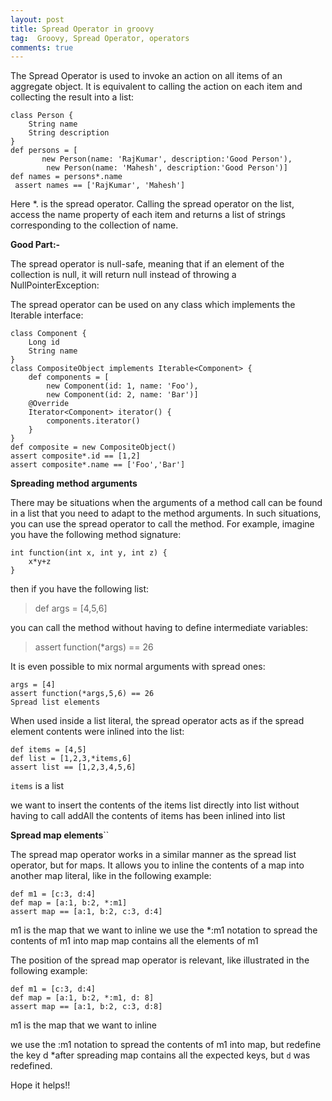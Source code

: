 ```yaml
---
layout: post
title: Spread Operator in groovy
tag:  Groovy, Spread Operator, operators
comments: true
---
```


The Spread Operator is used to invoke an action on all items of an aggregate object. 
It is equivalent to calling the action on each item and collecting the result into a list:

	class Person {
		String name
		String description
	}
	def persons = [
		   new Person(name: 'RajKumar', description:'Good Person'),
			new Person(name: 'Mahesh', description:'Good Person')]
	def names = persons*.name
	 assert names == ['RajKumar', 'Mahesh']  
  
Here *. is the spread operator. Calling the spread operator on the list, access the name property of each item and returns a list of strings corresponding to the collection of name.

__Good Part:-__

The spread operator is null-safe, meaning that if an element of the collection is null, it will return null instead of throwing a NullPointerException:

The spread operator can be used on any class which implements the Iterable interface:

	class Component {
		Long id
		String name
	}
	class CompositeObject implements Iterable<Component> {
		def components = [
			new Component(id: 1, name: 'Foo'),
			new Component(id: 2, name: 'Bar')]
		@Override
		Iterator<Component> iterator() {
			components.iterator()
		}
	}
	def composite = new CompositeObject()
	assert composite*.id == [1,2]
	assert composite*.name == ['Foo','Bar']

__Spreading method arguments__

There may be situations when the arguments of a method call can be found in a list that you need to adapt to the method arguments. In such situations, you can use the spread operator to call the method. For example, imagine you have the following method signature:

	int function(int x, int y, int z) {
		x*y+z
	}

then if you have the following list:

>def args = [4,5,6]

you can call the method without having to define intermediate variables:

>assert function(*args) == 26

It is even possible to mix normal arguments with spread ones:
	
	args = [4]
	assert function(*args,5,6) == 26
	Spread list elements

When used inside a list literal, the spread operator acts as if the spread element contents were inlined into the list:

	def items = [4,5]                     
	def list = [1,2,3,*items,6]           
	assert list == [1,2,3,4,5,6]           

`items` is a list

we want to insert the contents of the items list directly into list without having to call addAll
the contents of items has been inlined into list

__Spread map elements__``

The spread map operator works in a similar manner as the spread list operator, but for maps. It allows you to inline the contents of a map into another map literal, like in the following example:

	def m1 = [c:3, d:4]                 
	def map = [a:1, b:2, *:m1]           
	assert map == [a:1, b:2, c:3, d:4]    

m1 is the map that we want to inline
we use the *:m1 notation to spread the contents of m1 into map
map contains all the elements of m1

The position of the spread map operator is relevant, like illustrated in the following example:

	def m1 = [c:3, d:4]                 
	def map = [a:1, b:2, *:m1, d: 8]     
	assert map == [a:1, b:2, c:3, d:8]    

m1 is the map that we want to inline

we use the :m1 notation to spread the contents of m1 into map, but redefine the key d *after spreading
map contains all the expected keys, but `d` was redefined.

Hope it helps!!